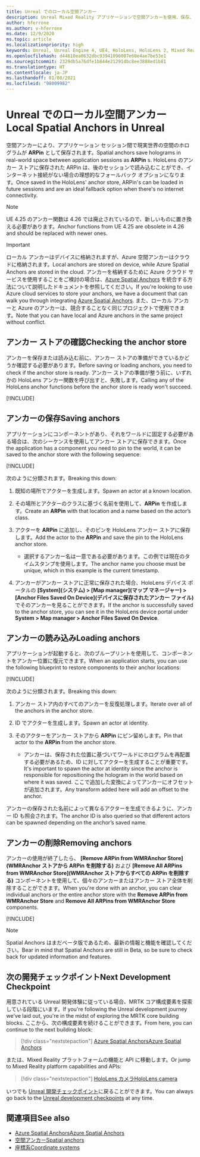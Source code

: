 ```yaml
---
title: Unreal でのローカル空間アンカー
description: Unreal Mixed Reality アプリケーションで空間アンカーを使用、保存、管理する方法について説明します。
author: hferrone
ms.author: v-hferrone
ms.date: 12/9/2020
ms.topic: article
ms.localizationpriority: high
keywords: Unreal, Unreal Engine 4, UE4, HoloLens, HoloLens 2, Mixed Reality, 開発, 機能, ドキュメント, ガイド, ホログラム, 空間アンカー, Mixed Reality ヘッドセット, Windows Mixed Reality ヘッドセット, 仮想現実ヘッドセット
ms.openlocfilehash: d44610ea0632dbc93941096007e60e4ae7be53e1
ms.sourcegitcommit: 2329db5a76dfe1b844e21291dbc8ee3888ed1b81
ms.translationtype: HT
ms.contentlocale: ja-JP
ms.lasthandoff: 01/08/2021
ms.locfileid: "98009982"
---
```

# <a name="local-spatial-anchors-in-unreal"></a><span data-ttu-id="cead1-104">Unreal でのローカル空間アンカー</span><span class="sxs-lookup"><span data-stu-id="cead1-104">Local Spatial Anchors in Unreal</span></span>

<span data-ttu-id="cead1-105">空間アンカーにより、アプリケーション セッション間で現実世界の空間のホログラムが **ARPin** として保存されます。</span><span class="sxs-lookup"><span data-stu-id="cead1-105">Spatial anchors save holograms in real-world space between application sessions as **ARPin** s.</span></span> <span data-ttu-id="cead1-106">HoloLens のアンカー ストアに保存された ARPin は、後のセッションで読み込むことができ、インターネット接続がない場合の理想的なフォールバック オプションになります。</span><span class="sxs-lookup"><span data-stu-id="cead1-106">Once saved in the HoloLens' anchor store, ARPin's can be loaded in future sessions and are an ideal fallback option when there's no internet connectivity.</span></span>

> [!NOTE]
> <span data-ttu-id="cead1-107">UE 4.25 のアンカー関数は 4.26 では廃止されているので、新しいものに置き換える必要があります。</span><span class="sxs-lookup"><span data-stu-id="cead1-107">Anchor functions from UE 4.25 are obsolete in 4.26 and should be replaced with newer ones.</span></span> 

> [!IMPORTANT]
> <span data-ttu-id="cead1-108">ローカル アンカーはデバイスに格納されますが、Azure 空間アンカーはクラウドに格納されます。</span><span class="sxs-lookup"><span data-stu-id="cead1-108">Local anchors are stored on device, while Azure Spatial Anchors are stored in the cloud.</span></span> <span data-ttu-id="cead1-109">アンカーを格納するために Azure クラウド サービスを使用することをご検討の場合は、[Azure Spatial Anchors](unreal-azure-spatial-anchors.md) を統合する方法について説明したドキュメントを参照してください。</span><span class="sxs-lookup"><span data-stu-id="cead1-109">If you're looking to use Azure cloud services to store your anchors, we have a document that can walk you through integrating [Azure Spatial Anchors](unreal-azure-spatial-anchors.md).</span></span> <span data-ttu-id="cead1-110">また、ローカル アンカーと Azure のアンカーは、競合することなく同じプロジェクトで使用できます。</span><span class="sxs-lookup"><span data-stu-id="cead1-110">Note that you can have local and Azure anchors in the same project without conflict.</span></span>

## <a name="checking-the-anchor-store"></a><span data-ttu-id="cead1-111">アンカー ストアの確認</span><span class="sxs-lookup"><span data-stu-id="cead1-111">Checking the anchor store</span></span>

<span data-ttu-id="cead1-112">アンカーを保存または読み込む前に、アンカー ストアの準備ができているかどうか確認する必要があります。</span><span class="sxs-lookup"><span data-stu-id="cead1-112">Before saving or loading anchors, you need to check if the anchor store is ready.</span></span>  <span data-ttu-id="cead1-113">アンカー ストアの準備が整う前に、いずれかの HoloLens アンカー関数を呼び出すと、失敗します。</span><span class="sxs-lookup"><span data-stu-id="cead1-113">Calling any of the HoloLens anchor functions before the anchor store is ready won't succeed.</span></span>  

[!INCLUDE[](includes/tabs-sa-1.md)]

## <a name="saving-anchors"></a><span data-ttu-id="cead1-114">アンカーの保存</span><span class="sxs-lookup"><span data-stu-id="cead1-114">Saving anchors</span></span>

<span data-ttu-id="cead1-115">アプリケーションにコンポーネントがあり、それをワールドに固定する必要がある場合は、次のシーケンスを使用してアンカー ストアに保存できます。</span><span class="sxs-lookup"><span data-stu-id="cead1-115">Once the application has a component you need to pin to the world, it can be saved to the anchor store with the following sequence:</span></span> 

[!INCLUDE[](includes/tabs-sa-2.md)]

<span data-ttu-id="cead1-116">次のように分類されます。</span><span class="sxs-lookup"><span data-stu-id="cead1-116">Breaking this down:</span></span>
1. <span data-ttu-id="cead1-117">既知の場所でアクターを生成します。</span><span class="sxs-lookup"><span data-stu-id="cead1-117">Spawn an actor at a known location.</span></span>
2. <span data-ttu-id="cead1-118">その場所とアクターのクラスに基づく名前を使用して、**ARPin** を作成します。</span><span class="sxs-lookup"><span data-stu-id="cead1-118">Create an **ARPin** with that location and a name based on the actor’s class.</span></span> 
3. <span data-ttu-id="cead1-119">アクターを **ARPin** に追加し、そのピンを HoloLens アンカー ストアに保存します。</span><span class="sxs-lookup"><span data-stu-id="cead1-119">Add the actor to the **ARPin** and save the pin to the HoloLens anchor store.</span></span>  
    * <span data-ttu-id="cead1-120">選択するアンカー名は一意である必要があります。この例では現在のタイムスタンプを使用します。</span><span class="sxs-lookup"><span data-stu-id="cead1-120">The anchor name you choose must be unique, which in this example is the current timestamp.</span></span> 

4. <span data-ttu-id="cead1-121">アンカーがアンカー ストアに正常に保存された場合、HoloLens デバイス ポータルの **[System]\(システム\) > [Map manager]\(マップ マネージャー\) > [Anchor Files Saved On Device]\(デバイスに保存されたアンカー ファイル\)** でそのアンカーを見ることができます。</span><span class="sxs-lookup"><span data-stu-id="cead1-121">If the anchor is successfully saved to the anchor store, you can see it in the HoloLens device portal under **System > Map manager > Anchor Files Saved On Device**.</span></span> 

## <a name="loading-anchors"></a><span data-ttu-id="cead1-122">アンカーの読み込み</span><span class="sxs-lookup"><span data-stu-id="cead1-122">Loading anchors</span></span>

<span data-ttu-id="cead1-123">アプリケーションが起動すると、次のブループリントを使用して、コンポーネントをアンカー位置に復元できます。</span><span class="sxs-lookup"><span data-stu-id="cead1-123">When an application starts, you can use the following blueprint to restore components to their anchor locations:</span></span>

[!INCLUDE[](includes/tabs-sa-3.md)]

<span data-ttu-id="cead1-124">次のように分類されます。</span><span class="sxs-lookup"><span data-stu-id="cead1-124">Breaking this down:</span></span>
1. <span data-ttu-id="cead1-125">アンカー ストア内のすべてのアンカーを反復処理します。</span><span class="sxs-lookup"><span data-stu-id="cead1-125">Iterate over all of the anchors in the anchor store.</span></span> 
2. <span data-ttu-id="cead1-126">ID でアクターを生成します。</span><span class="sxs-lookup"><span data-stu-id="cead1-126">Spawn an actor at identity.</span></span>
3. <span data-ttu-id="cead1-127">そのアクターをアンカー ストアから **ARPin** にピン留めします。</span><span class="sxs-lookup"><span data-stu-id="cead1-127">Pin that actor to the **ARPin** from the anchor store.</span></span>  

    * <span data-ttu-id="cead1-128">アンカーは、保存された位置に基づいてワールドにホログラムを再配置する必要があるため、ID に対してアクターを生成することが重要です。</span><span class="sxs-lookup"><span data-stu-id="cead1-128">It's important to spawn the actor at identity since the anchor is responsible for repositioning the hologram in the world based on where it was saved.</span></span> <span data-ttu-id="cead1-129">ここで追加した変換によってアンカーにオフセットが追加されます。</span><span class="sxs-lookup"><span data-stu-id="cead1-129">Any transform added here will add an offset to the anchor.</span></span> 

<span data-ttu-id="cead1-130">アンカーの保存された名前によって異なるアクターを生成できるように、アンカー ID も照会されます。</span><span class="sxs-lookup"><span data-stu-id="cead1-130">The anchor ID is also queried so that different actors can be spawned depending on the anchor’s saved name.</span></span> 

## <a name="removing-anchors"></a><span data-ttu-id="cead1-131">アンカーの削除</span><span class="sxs-lookup"><span data-stu-id="cead1-131">Removing anchors</span></span> 

<span data-ttu-id="cead1-132">アンカーの使用が終了したら、 **[Remove ARPin from WMRAnchor Store]\(WMRAnchor ストアから ARPin を削除する\)** および **[Remove All ARPins from WMRAnchor Store]\(WMRAnchor ストアからすべての ARPin を削除する\)** コンポーネントを使用して、個々のアンカーまたはアンカー ストア全体を削除することができます。</span><span class="sxs-lookup"><span data-stu-id="cead1-132">When you're done with an anchor, you can clear individual anchors or the entire anchor store with the **Remove ARPin from WMRAnchor Store** and **Remove All ARPins from WMRAnchor Store** components.</span></span>

[!INCLUDE[](includes/tabs-sa-4.md)]

> [!NOTE]
> <span data-ttu-id="cead1-133">Spatial Anchors はまだベータ版であるため、最新の情報と機能を確認してください。</span><span class="sxs-lookup"><span data-stu-id="cead1-133">Bear in mind that Spatial Anchors are still in Beta, so be sure to check back for updated information and features.</span></span>

## <a name="next-development-checkpoint"></a><span data-ttu-id="cead1-134">次の開発チェックポイント</span><span class="sxs-lookup"><span data-stu-id="cead1-134">Next Development Checkpoint</span></span>

<span data-ttu-id="cead1-135">用意されている Unreal 開発体験に従っている場合、MRTK コア構成要素を探索している段階にいます。</span><span class="sxs-lookup"><span data-stu-id="cead1-135">If you're following the Unreal development journey we've laid out, you're in the midst of exploring the MRTK core building blocks.</span></span> <span data-ttu-id="cead1-136">ここから、次の構成要素を続けることができます。</span><span class="sxs-lookup"><span data-stu-id="cead1-136">From here, you can continue to the next building block:</span></span> 

> [!div class="nextstepaction"]
> [<span data-ttu-id="cead1-137">Azure Spatial Anchors</span><span class="sxs-lookup"><span data-stu-id="cead1-137">Azure Spatial Anchors</span></span>](unreal-azure-spatial-anchors.md)

<span data-ttu-id="cead1-138">または、Mixed Reality プラットフォームの機能と API に移動します。</span><span class="sxs-lookup"><span data-stu-id="cead1-138">Or jump to Mixed Reality platform capabilities and APIs:</span></span>

> [!div class="nextstepaction"]
> [<span data-ttu-id="cead1-139">HoloLens カメラ</span><span class="sxs-lookup"><span data-stu-id="cead1-139">HoloLens camera</span></span>](unreal-hololens-camera.md)

<span data-ttu-id="cead1-140">いつでも [Unreal 開発チェックポイント](unreal-development-overview.md#2-core-building-blocks)に戻ることができます。</span><span class="sxs-lookup"><span data-stu-id="cead1-140">You can always go back to the [Unreal development checkpoints](unreal-development-overview.md#2-core-building-blocks) at any time.</span></span>

## <a name="see-also"></a><span data-ttu-id="cead1-141">関連項目</span><span class="sxs-lookup"><span data-stu-id="cead1-141">See also</span></span>

* [<span data-ttu-id="cead1-142">Azure Spatial Anchors</span><span class="sxs-lookup"><span data-stu-id="cead1-142">Azure Spatial Anchors</span></span>](unreal-azure-spatial-anchors.md)
* [<span data-ttu-id="cead1-143">空間アンカー</span><span class="sxs-lookup"><span data-stu-id="cead1-143">Spatial anchors</span></span>](../../design/spatial-anchors.md)
* [<span data-ttu-id="cead1-144">座標系</span><span class="sxs-lookup"><span data-stu-id="cead1-144">Coordinate systems</span></span>](../../design/coordinate-systems.md)
